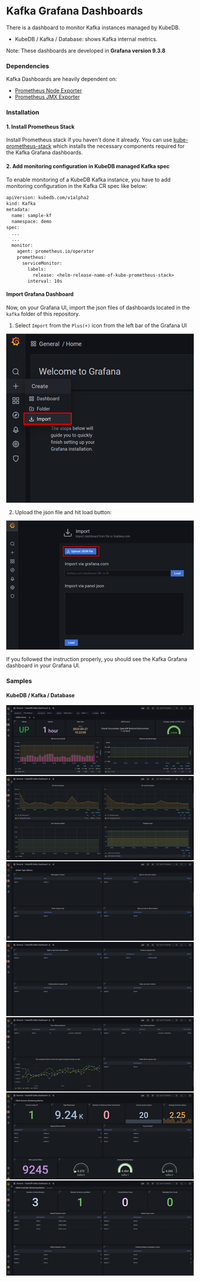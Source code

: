 # Kafka Grafana Dashboards

There is a dashboard to monitor Kafka instances managed by KubeDB.
- KubeDB / Kafka / Database: shows Kafka internal metrics.

Note: These dashboards are developed in **Grafana version 9.3.8**

### Dependencies

Kafka Dashboards are heavily dependent on:

- [Prometheus Node Exporter](https://github.com/prometheus/node_exporter)
- [Prometheus JMX Exporter](https://github.com/prometheus/jmx_exporter)


### Installation

#### 1. Install Prometheus Stack

Install Prometheus stack if you haven't done it already. You can use [kube-prometheus-stack](https://artifacthub.io/packages/helm/prometheus-community/kube-prometheus-stack) which installs the necessary components required for the Kafka Grafana dashboards.

#### 2. Add monitoring configuration in KubeDB managed Kafka spec

To enable monitoring of a KubeDB Kafka instance, you have to add monitoring configuration in the Kafka CR spec like below:

```
apiVersion: kubedb.com/v1alpha2
kind: Kafka
metadata:
  name: sample-kf
  namespace: demo
spec:
  ...
  ...
  monitor:
    agent: prometheus.io/operator
    prometheus:
      serviceMonitor:
        labels:
          release: <helm-release-name-of-kube-prometheus-stack>
        interval: 10s
```

#### Import Grafana Dashboard

Now, on your Grafana UI, import the json files of dashboards located in the `kafka` folder of this repository.


1. Select `Import` from the `Plus(+)` icon from the left bar of the Grafana UI

![Import New Dashboard](/kafka/images/import_dashboard_1.png)

2. Upload the json file and hit load button:

![Upload Dashboard JSON](/kafka/images/import_dashboard_2.png)


If you followed the instruction properly, you should see the Kafka Grafana dashboard in your Grafana UI.

### Samples

#### KubeDB / Kafka / Database

![KubeDB / Kafka / Database](/kafka/images/Kafka-server-metrics-0.png)
![KubeDB / Kafka / Database](/kafka/images/kafka-server-metrics-1.png)
![KubeDB / Kafka / Database](/kafka/images/Kafka-broker-topic-metrics-0.png)
![KubeDB / Kafka / Database](/kafka/images/kafka-broker-topic-metrics-1.png)
![KubeDB / Kafka / Database](/kafka/images/Kafka-broker-topic-metrics-2.png)
![KubeDB / Kafka / Database](/kafka/images/kafka-kraft-quorum-monitoring-metrics.png)
![KubeDB / Kafka / Database](/kafka/images/kafka-kraft-controller-monitoring-metrics.png)
